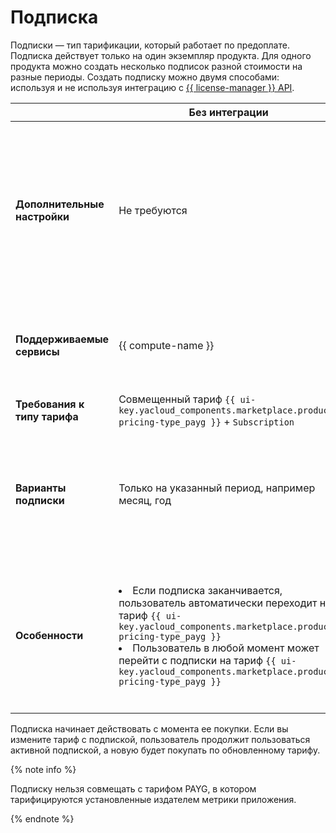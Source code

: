 # Подписка

Подписки — тип тарификации, который работает по предоплате. Подписка действует только на один экземпляр продукта. Для одного продукта можно создать несколько подписок разной стоимости на разные периоды. Создать подписку можно двумя способами: используя и не используя интеграцию с [{{ license-manager }} API](../license-manager/api-ref/index.md).

|   | **Без интеграции** | **С интеграцией** |
|---|----------------|---------------|
| **Дополнительные настройки** | Не требуются | Необходимо самостоятельно [настроить интеграцию с {{ license-manager }} API](../operations/license-manager-integration.md) и доработать код своего приложения, чтобы проверять статус подписок, их типы и реализовать соответствующую бизнес-логику |
| **Поддерживаемые сервисы** | {{ compute-name }} | {{ compute-name }}, {{ managed-k8s-name }}, SaaS, в будущем планируется поддержка других сервисов |
| **Требования к типу тарифа** | Совмещенный тариф `{{ ui-key.yacloud_components.marketplace.product-pricing-type_payg }}` + `Subscription` | Только `Subscription` |
| **Варианты подписки** | Только на указанный период, например месяц, год | Доступны не только подписки на указанный период, но и пользовательские, например подписка на количество пользователей в месяц и т.п. |
| **Особенности** | <li>Если подписка заканчивается, пользователь автоматически переходит на тариф `{{ ui-key.yacloud_components.marketplace.product-pricing-type_payg }}`</li><li>Пользователь в любой момент может перейти с подписки на тариф `{{ ui-key.yacloud_components.marketplace.product-pricing-type_payg }}`</li> | <li>Если подписка заканчивается, продукт перестает работать</li><li>Партнер самостоятельно контролирует учет потребления и ограничения для пользователей при превышении лимитов</li> |

Подписка начинает действовать с момента ее покупки. Если вы измените тариф с подпиской, пользователь продолжит пользоваться активной подпиской, а новую будет покупать по обновленному тарифу.

{% note info %}

Подписку нельзя совмещать с тарифом PAYG, в котором тарифицируются установленные издателем метрики приложения.

{% endnote %}
